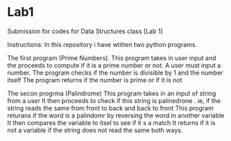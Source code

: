 # Lab1
Submission for codes for Data Structures class [Lab 1]

Instructions:
In this repository i have wtitten two python programs.

The first program (Prime Numbers).
This program takes in user input and the proceeds to compute if it is a prime number or not.
A user must input a number.
The program checks if the number is divisible by 1 and the number itself
The program returns if the number is prime or if it is not

The secon  progrma (Palindrome)
This program takes in an input of string from a user
It then proceeds to check if this string is palinedrone . ie, if the string reads the same from front to back and back to front
This program returans if the word is a palindomr by reversing the word in another variable
It then compares the variable to itsel to see if it s a match
It returns if it is not a variable if the string does not read the same both ways.
